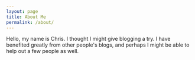 ```yaml
---
layout: page
title: About Me
permalink: /about/
---
```


Hello, my name is Chris. I thought I might give blogging a try. I have benefited greatly from other people's blogs, and perhaps I might be able to help out a few people as well.
